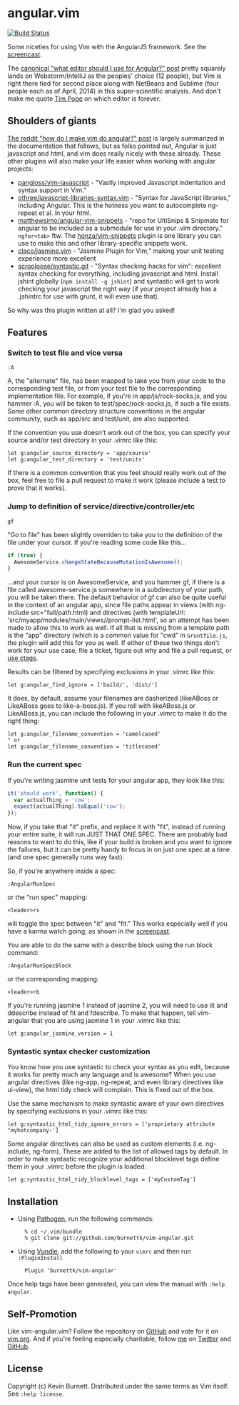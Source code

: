 # angular.vim

[![Build Status](https://travis-ci.org/burnettk/vim-angular.svg)](https://travis-ci.org/burnettk/vim-angular)

Some niceties for using Vim with the AngularJS framework. See the [screencast][screencast].

The [canonical "what editor should I use for Angular?" post][editorchoice]
pretty squarely lands on Webstorm/IntelliJ as the peoples' choice
(12 people), but Vim is right there tied for second place along with
NetBeans and Sublime (four people each as of April, 2014) in this
super-scientific analysis. And don't make me quote [Tim Pope][tpope] on
which editor is forever.

## Shoulders of giants

[The reddit "how do I make vim do angular?" post][reddit] is largely
summarized in the documentation that follows, but as folks pointed out,
Angular is just javascript and html, and vim
does really nicely with these already. These other plugins will
also make your life easier when working with angular projects:

 * [pangloss/vim-javascript][vim-javascript] - "Vastly improved Javascript indentation and syntax support in Vim."
 * [othree/javascript-libraries-syntax.vim][javascript-libraries-syntax.vim] - "Syntax for JavaScript libraries," including Angular. This is the hotness you want to autocomplete ng-repeat et al. in your html.
 * [matthewsimo/angular-vim-snippets][angular-vim-snippets] - "repo for UltiSnips & Snipmate for angular to be included as a submodule for use in your .vim directory." `ngfor<tab>` ftw. The [honza/vim-snippets][vim-snippets] plugin is one library you can use to make this and other library-specific snippets work.
 * [claco/jasmine.vim][jasmine.vim] - "Jasmine Plugin for Vim," making your unit testing experience more excellent
 * [scrooloose/syntastic.git][syntastic] - "Syntax checking hacks for vim": excellent syntax checking for everything, including javascript and html. Install jshint globally (`npm install -g jshint`) and syntastic will get to work checking your javascript the right way (if your project already has a .jshintrc for use with grunt, it will even use that).

So why was this plugin written at all? I'm glad you asked!

## Features

### Switch to test file and vice versa

    :A

A, the "alternate" file, has been mapped to take you from your code to the
corresponding test file, or from your test file to the corresponding
implementation file. For example, if you're in app/js/rock-socks.js, and
you hammer :A, you will be taken to test/spec/rock-socks.js, if such a file
exists. Some other common directory structure conventions in the angular
community, such as app/src and test/unit, are also supported.

If the convention you use doesn't work out of the box, you can specify your
source and/or test directory in your .vimrc like this:

```
let g:angular_source_directory = 'app/source'
let g:angular_test_directory = 'test/units'
```

If there is a common convention that you feel should really work out of
the box, feel free to file a pull request to make it work (please
include a test to prove that it works).

### Jump to definition of service/directive/controller/etc

    gf

"Go to file" has been slightly overriden to take you to the definition of
the file under your cursor. If you're reading some code like this...

```javascript
if (true) {
  AwesomeService.changeStateBecauseMutationIsAwesome();
}
```

...and your cursor is on AwesomeService, and you hammer gf, if there is a
file called awesome-service.js somewhere in a subdirectory of your path,
you will be taken there. The default behavior of gf can also be quite
useful in the context of an angular app, since file paths appear in views
(with ng-include src="full/path.html) and directives (with templateUrl:
'src/myapp/modules/main/views//prompt-list.html', so an
attempt has been made to allow this to work as well. If all that is missing
from a template path is the "app" directory (which is a common value for
"cwd" in `Gruntfile.js`, the plugin will add this for you as well. If either
of these two things don't work for your use case, file a ticket, figure
out why and file a pull request, or [use ctags][ctags].

Results can be filtered by specifying exclusions in your .vimrc like this:

```
let g:angular_find_ignore = ['build/', 'dist/']
```

It does, by default, assume your filenames are dasherized (likeABoss or
LikeABoss goes to like-a-boss.js). If you roll with likeABoss.js or
LikeABoss.js, you can include the following in your .vimrc to make it do
the right thing:

```
let g:angular_filename_convention = 'camelcased'
" or
let g:angular_filename_convention = 'titlecased'
```

### Run the current spec

If you're writing jasmine unit tests for your angular app, they look like
this:

```javascript
it('should work', function() {
  var actualThing = 'cow';
  expect(actualThing).toEqual('cow');
});

```

Now, if you take that "it" prefix, and replace it with "fit", instead of
running your entire suite, it will run JUST THAT ONE SPEC. There are
probably bad reasons to want to do this, like if your build is broken
and you want to ignore the failures, but it can be pretty handy to
focus in on just one spec at a time (and one spec generally runs way fast).

So, if you're anywhere inside a spec:

    :AngularRunSpec

or the "run spec" mapping:

    <leader>rs

will toggle the spec between "it" and "fit." This works especially well if
you have a karma watch going, as shown in the [screencast][screencast].

You are able to do the same with a describe block using the run block command:

    :AngularRunSpecBlock

or the corresponding mapping:

    <leader>rb

If you're running jasmine 1 instead of jasmine 2, you will need to use iit and
ddescribe instead of fit and fdescribe. To make that happen, tell vim-angular
that you are using jasmine 1 in your .vimrc like this:

```
let g:angular_jasmine_version = 1
```

### Syntastic syntax checker customization

You know how you use syntastic to check your syntax as you edit, because
it works for pretty much any language and is awesome? When you use angular
directives (like ng-app, ng-repeat, and even library directives like
ui-view), the html tidy check will complain. This is fixed out of the box.

Use the same mechanism to make syntastic aware of your own directives by
specifying exclusions in your .vimrc like this:

```
let g:syntastic_html_tidy_ignore_errors = ['proprietary attribute "myhotcompany-']
```

Some angular directives can also be used as custom elements (i.e. ng-include,
ng-form). These are added to the list of allowed tags by default. In order
to make syntastic recognize your additional blocklevel tags define them in your
.vimrc before the plugin is loaded:

```
let g:syntastic_html_tidy_blocklevel_tags = ['myCustomTag']
```


## Installation

* Using [Pathogen][pathogen], run the following commands:

        % cd ~/.vim/bundle
        % git clone git://github.com/burnettk/vim-angular.git

* Using [Vundle][vundle], add the following to your `vimrc` and then run
  `:PluginInstall`

        Plugin 'burnettk/vim-angular'

Once help tags have been generated, you can view the manual with
`:help angular`.

## Self-Promotion

Like vim-angular.vim? Follow the repository on [GitHub][project] and vote
for it on [vim.org][vimorgscript].  And if you're feeling especially
charitable, follow [me][mysite] on [Twitter][mytwitter] and
[GitHub][mygithub].

## License

Copyright (c) Kevin Burnett.  Distributed under the same terms as Vim itself.
See `:help license`.

[editorchoice]: https://groups.google.com/forum/#!topic/angular/MvPSE0Gy1rs
[tpope]: https://github.com/tpope
[reddit]: http://www.reddit.com/r/vim/comments/1q10an/recommended_vim_pluginssetup_for_angular/
[vim-javascript]: https://github.com/pangloss/vim-javascript
[javascript-libraries-syntax.vim]: https://github.com/othree/javascript-libraries-syntax.vim
[angular-vim-snippets]: https://github.com/matthewsimo/angular-vim-snippets
[vim-snippets]: https://github.com/honza/vim-snippets
[jasmine.vim]: https://github.com/claco/jasmine.vim
[syntastic]: https://github.com/scrooloose/syntastic
[ctags]: http://tbaggery.com/2011/08/08/effortless-ctags-with-git.html
[screencast]: http://youtu.be/-tEaY7HsTn8
[pathogen]: https://github.com/tpope/vim-pathogen
[vundle]: https://github.com/gmarik/vundle
[project]: https://github.com/burnettk/vim-angular
[vimorgscript]: http://www.vim.org/scripts/script.php?script_id=4907
[mysite]: http://notkeepingitreal.com
[mytwitter]: http://twitter.com/kbbkkbbk
[mygithub]: https://github.com/burnettk
